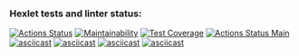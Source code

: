 ### Hexlet tests and linter status:
[![Actions Status](https://api.codeclimate.com/v1/badges/62c102feec5c6172b6b9/maintainability)](https://codeclimate.com/github/Briankaiserx/java-project-lvl2/maintainability)
[![Maintainability](https://api.codeclimate.com/v1/badges/a99a88d28ad37a79dbf6/maintainability)](https://codeclimate.com/github/codeclimate/codeclimate/maintainability)
[![Test Coverage](https://api.codeclimate.com/v1/badges/62c102feec5c6172b6b9/test_coverage)](https://codeclimate.com/github/Briankaiserx/java-project-lvl2/test_coverage)
[![Actions Status Main](https://github.com/Briankaiserx/java-project-lvl1/actions/workflows/main.yml/badge.svg)](https://github.com/Briankaiserx/java-project-lvl1/actions/workflows/main.yml/badge.svg)
[![asciicast](https://asciinema.org/a/rD7p82ReW0QkWTtSe0dqr2fjN.svg)](https://asciinema.org/a/rD7p82ReW0QkWTtSe0dqr2fjN)
[![asciicast](https://asciinema.org/a/jr9XhPiasrEiWFqKxhJ96OohF.svg)](https://asciinema.org/a/jr9XhPiasrEiWFqKxhJ96OohF)
[![asciicast](https://asciinema.org/a/iIrLLPHXvaIZNgxfuQnYRLtGa.svg)](https://asciinema.org/a/iIrLLPHXvaIZNgxfuQnYRLtGa)
[![asciicast](https://asciinema.org/a/ykC2aHdJO2v8pIVQywCUDlLm9.svg)](https://asciinema.org/a/ykC2aHdJO2v8pIVQywCUDlLm9)
